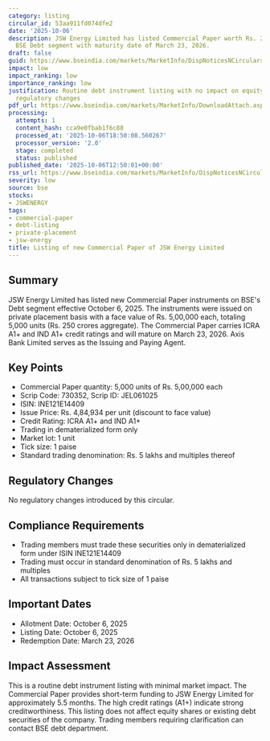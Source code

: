```yaml
---
category: listing
circular_id: 53aa911fd074dfe2
date: '2025-10-06'
description: JSW Energy Limited has listed Commercial Paper worth Rs. 250 crores on
  BSE Debt segment with maturity date of March 23, 2026.
draft: false
guid: https://www.bseindia.com/markets/MarketInfo/DispNoticesNCirculars.aspx?Noticeid={5B6435B7-A819-4A2D-B101-C23CC26B80D6}&noticeno=20251006-40&dt=10/06/2025&icount=40&totcount=69&flag=0
impact: low
impact_ranking: low
importance_ranking: low
justification: Routine debt instrument listing with no impact on equity trading or
  regulatory changes
pdf_url: https://www.bseindia.com/markets/MarketInfo/DownloadAttach.aspx?id=20251006-40&attachedId=
processing:
  attempts: 1
  content_hash: cca9e0fbab1f6c88
  processed_at: '2025-10-06T18:50:08.560267'
  processor_version: '2.0'
  stage: completed
  status: published
published_date: '2025-10-06T12:50:01+00:00'
rss_url: https://www.bseindia.com/markets/MarketInfo/DispNoticesNCirculars.aspx?Noticeid={5B6435B7-A819-4A2D-B101-C23CC26B80D6}&noticeno=20251006-40&dt=10/06/2025&icount=40&totcount=69&flag=0
severity: low
source: bse
stocks:
- JSWENERGY
tags:
- commercial-paper
- debt-listing
- private-placement
- jsw-energy
title: Listing of new Commercial Paper of JSW Energy Limited
---
```


## Summary

JSW Energy Limited has listed new Commercial Paper instruments on BSE's Debt segment effective October 6, 2025. The instruments were issued on private placement basis with a face value of Rs. 5,00,000 each, totaling 5,000 units (Rs. 250 crores aggregate). The Commercial Paper carries ICRA A1+ and IND A1+ credit ratings and will mature on March 23, 2026. Axis Bank Limited serves as the Issuing and Paying Agent.

## Key Points

- Commercial Paper quantity: 5,000 units of Rs. 5,00,000 each
- Scrip Code: 730352, Scrip ID: JEL061025
- ISIN: INE121E14409
- Issue Price: Rs. 4,84,934 per unit (discount to face value)
- Credit Rating: ICRA A1+ and IND A1+
- Trading in dematerialized form only
- Market lot: 1 unit
- Tick size: 1 paise
- Standard trading denomination: Rs. 5 lakhs and multiples thereof

## Regulatory Changes

No regulatory changes introduced by this circular.

## Compliance Requirements

- Trading members must trade these securities only in dematerialized form under ISIN INE121E14409
- Trading must occur in standard denomination of Rs. 5 lakhs and multiples
- All transactions subject to tick size of 1 paise

## Important Dates

- Allotment Date: October 6, 2025
- Listing Date: October 6, 2025
- Redemption Date: March 23, 2026

## Impact Assessment

This is a routine debt instrument listing with minimal market impact. The Commercial Paper provides short-term funding to JSW Energy Limited for approximately 5.5 months. The high credit ratings (A1+) indicate strong creditworthiness. This listing does not affect equity shares or existing debt securities of the company. Trading members requiring clarification can contact BSE debt department.